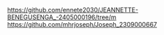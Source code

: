 https://github.com/ennete2030/JEANNETTE-BENEGUSENGA_-2405000196/tree/m
https://github.com/mhrjoseph/Joseph_2309000667

